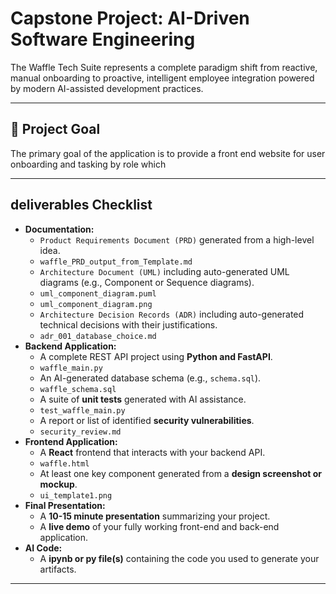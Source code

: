 #  Capstone Project: AI-Driven Software Engineering

The Waffle Tech Suite represents a complete paradigm shift from reactive, manual onboarding to proactive, intelligent employee integration powered by modern AI-assisted development practices.

---

## 🎯 Project Goal

The primary goal of the application is to provide a front end website for user onboarding and tasking by role which 

---

##  deliverables Checklist

* **Documentation:**
    * `Product Requirements Document (PRD)` generated from a high-level idea.
    * `waffle_PRD_output_from_Template.md`
    * `Architecture Document (UML)` including auto-generated UML diagrams (e.g., Component or Sequence diagrams).
    * `uml_component_diagram.puml`
    * `uml_component_diagram.png`
    * `Architecture Decision Records (ADR)` including auto-generated technical decisions with their justifications.
    * `adr_001_database_choice.md`
* **Backend Application:**
    * A complete REST API project using **Python and FastAPI**.
    * `waffle_main.py`
    * An AI-generated database schema (e.g., `schema.sql`).
    * `waffle_schema.sql`
    * A suite of **unit tests** generated with AI assistance.
    * `test_waffle_main.py`
    * A report or list of identified **security vulnerabilities**.
    * `security_review.md`
* **Frontend Application:**
    * A **React** frontend that interacts with your backend API.
    * `waffle.html`
    * At least one key component generated from a **design screenshot or mockup**.
    * `ui_template1.png`
* **Final Presentation:**
    * A **10-15 minute presentation** summarizing your project.
    * A **live demo** of your fully working front-end and back-end application.
* **AI Code:**
    * A **ipynb or py file(s)** containing the code you used to generate your artifacts.

---
